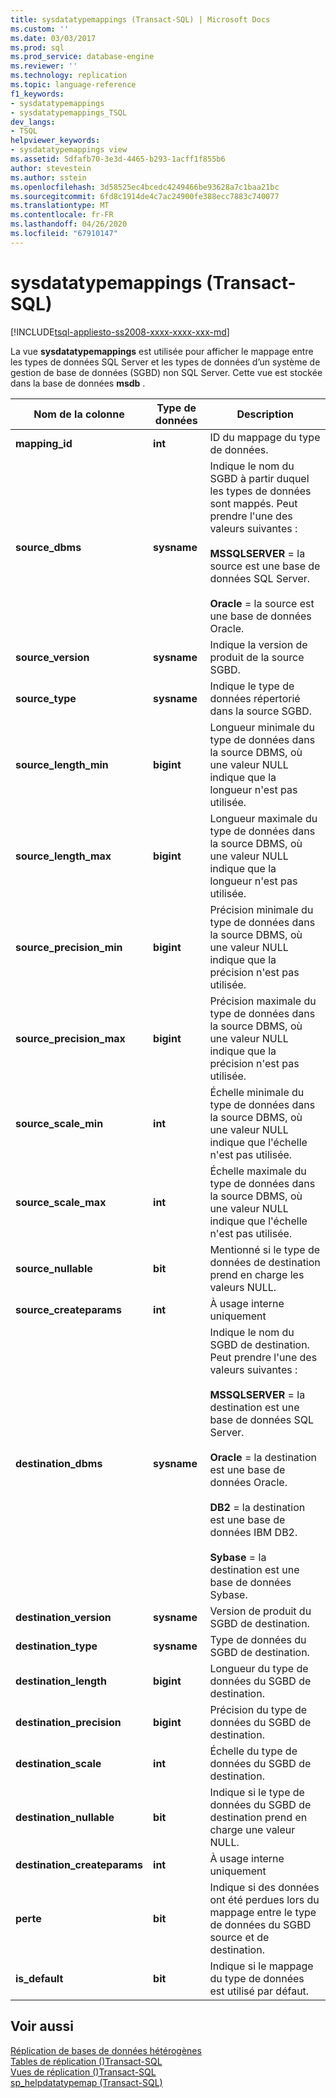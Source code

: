```yaml
---
title: sysdatatypemappings (Transact-SQL) | Microsoft Docs
ms.custom: ''
ms.date: 03/03/2017
ms.prod: sql
ms.prod_service: database-engine
ms.reviewer: ''
ms.technology: replication
ms.topic: language-reference
f1_keywords:
- sysdatatypemappings
- sysdatatypemappings_TSQL
dev_langs:
- TSQL
helpviewer_keywords:
- sysdatatypemappings view
ms.assetid: 5dfafb70-3e3d-4465-b293-1acff1f855b6
author: stevestein
ms.author: sstein
ms.openlocfilehash: 3d58525ec4bcedc4249466be93628a7c1baa21bc
ms.sourcegitcommit: 6fd8c1914de4c7ac24900fe388ecc7883c740077
ms.translationtype: MT
ms.contentlocale: fr-FR
ms.lasthandoff: 04/26/2020
ms.locfileid: "67910147"
---
```

# <a name="sysdatatypemappings-transact-sql"></a>sysdatatypemappings (Transact-SQL)
[!INCLUDE[tsql-appliesto-ss2008-xxxx-xxxx-xxx-md](../../includes/tsql-appliesto-ss2008-xxxx-xxxx-xxx-md.md)]

  La vue **sysdatatypemappings** est utilisée pour afficher le mappage entre les types de données SQL Server et les types de données d’un système de gestion de base de données (SGBD) non SQL Server. Cette vue est stockée dans la base de données **msdb** .  
  
|Nom de la colonne|Type de données|Description|  
|-----------------|---------------|-----------------|  
|**mapping_id**|**int**|ID du mappage du type de données.|  
|**source_dbms**|**sysname**|Indique le nom du SGBD à partir duquel les types de données sont mappés. Peut prendre l'une des valeurs suivantes :<br /><br /> **MSSQLSERVER** = la source est une base de données SQL Server.<br /><br /> **Oracle** = la source est une base de données Oracle.|  
|**source_version**|**sysname**|Indique la version de produit de la source SGBD.|  
|**source_type**|**sysname**|Indique le type de données répertorié dans la source SGBD.|  
|**source_length_min**|**bigint**|Longueur minimale du type de données dans la source DBMS, où une valeur NULL indique que la longueur n'est pas utilisée.|  
|**source_length_max**|**bigint**|Longueur maximale du type de données dans la source DBMS, où une valeur NULL indique que la longueur n'est pas utilisée.|  
|**source_precision_min**|**bigint**|Précision minimale du type de données dans la source DBMS, où une valeur NULL indique que la précision n'est pas utilisée.|  
|**source_precision_max**|**bigint**|Précision maximale du type de données dans la source DBMS, où une valeur NULL indique que la précision n'est pas utilisée.|  
|**source_scale_min**|**int**|Échelle minimale du type de données dans la source DBMS, où une valeur NULL indique que l'échelle n'est pas utilisée.|  
|**source_scale_max**|**int**|Échelle maximale du type de données dans la source DBMS, où une valeur NULL indique que l'échelle n'est pas utilisée.|  
|**source_nullable**|**bit**|Mentionné si le type de données de destination prend en charge les valeurs NULL.|  
|**source_createparams**|**int**|À usage interne uniquement|  
|**destination_dbms**|**sysname**|Indique le nom du SGBD de destination. Peut prendre l'une des valeurs suivantes :<br /><br /> **MSSQLSERVER** = la destination est une base de données SQL Server.<br /><br /> **Oracle** = la destination est une base de données Oracle.<br /><br /> **DB2** = la destination est une base de données IBM DB2.<br /><br /> **Sybase** = la destination est une base de données Sybase.|  
|**destination_version**|**sysname**|Version de produit du SGBD de destination.|  
|**destination_type**|**sysname**|Type de données du SGBD de destination.|  
|**destination_length**|**bigint**|Longueur du type de données du SGBD de destination.|  
|**destination_precision**|**bigint**|Précision du type de données du SGBD de destination.|  
|**destination_scale**|**int**|Échelle du type de données du SGBD de destination.|  
|**destination_nullable**|**bit**|Indique si le type de données du SGBD de destination prend en charge une valeur NULL.|  
|**destination_createparams**|**int**|À usage interne uniquement|  
|**perte**|**bit**|Indique si des données ont été perdues lors du mappage entre le type de données du SGBD source et de destination.|  
|**is_default**|**bit**|Indique si le mappage du type de données est utilisé par défaut.|  
  
## <a name="see-also"></a>Voir aussi  
 [Réplication de bases de données hétérogènes](../../relational-databases/replication/non-sql/heterogeneous-database-replication.md)   
 [Tables de réplication &#40;&#41;Transact-SQL](../../relational-databases/system-tables/replication-tables-transact-sql.md)   
 [Vues de réplication &#40;&#41;Transact-SQL](../../relational-databases/system-views/replication-views-transact-sql.md)   
 [sp_helpdatatypemap &#40;Transact-SQL&#41;](../../relational-databases/system-stored-procedures/sp-helpdatatypemap-transact-sql.md)  
  
  
